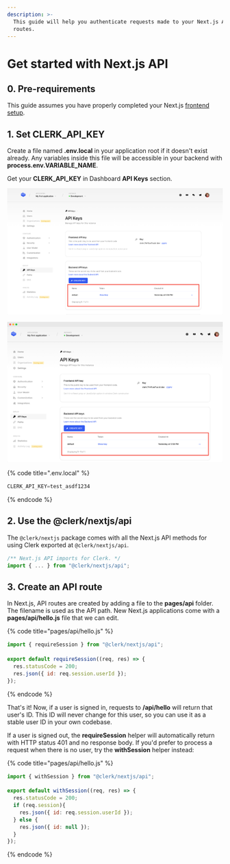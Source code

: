 ```yaml
---
description: >-
  This guide will help you authenticate requests made to your Next.js API
  routes.
---
```


# Get started with Next.js API

## 0. Pre-requirements

This guide assumes you have properly completed your Next.js [frontend setup](nextjs.md).

## 1. Set CLERK\_API\_KEY

Create a file named **.env.local** in your application root if it doesn't exist already. Any variables inside this file will be accessible in your backend with **process.env.VARIABLE\_NAME**.

Get your **CLERK\_API\_KEY** in Dashboard **API Keys** section.

![](../.gitbook/assets/screely-1639474987551.png)

![](../.gitbook/assets/screely-1639475393023.png)

{% code title=".env.local" %}
```jsx
CLERK_API_KEY=test_asdf1234
```
{% endcode %}

## 2. Use the @clerk/nextjs/api

The `@clerk/nextjs` package comes with all the Next.js API methods for using Clerk exported at `@clerk/nextjs/api`.

```typescript
/** Next.js API imports for Clerk. */
import { ... } from "@clerk/nextjs/api";
```

## 3. Create an API route

In Next.js, API routes are created by adding a file to the **pages/api** folder.  The filename is used as the API path. New Next.js applications come with a **pages/api/hello.js** file that we can edit.

{% code title="pages/api/hello.js" %}
```jsx
import { requireSession } from "@clerk/nextjs/api";

export default requireSession((req, res) => {
  res.statusCode = 200;
  res.json({ id: req.session.userId });
});
```
{% endcode %}

That's it! Now, if a user is signed in, requests to **/api/hello** will return that user's ID.  This ID will never change for this user, so you can use it as a stable user ID in your own codebase.

If a user is signed out, the **requireSession** helper will automatically return with HTTP status 401 and no response body. If you'd prefer to process a request when there is no user, try the **withSession** helper instead:

{% code title="pages/api/hello.js" %}
```jsx
import { withSession } from "@clerk/nextjs/api";

export default withSession((req, res) => {
  res.statusCode = 200;
  if (req.session){
    res.json({ id: req.session.userId });
  } else {
    res.json({ id: null });
  } 
});
```
{% endcode %}
